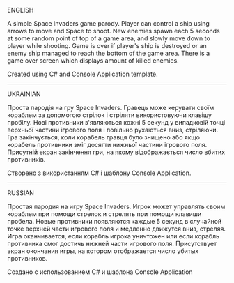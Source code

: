 ENGLISH

A simple Space Invaders game parody.
Player can control a ship using arrows to move and Space to shoot. New enemies spawn each 5 seconds at some random point of top of a game area, and slowly move down to player while shooting. Game is over if player's ship is destroyed or an enemy ship managed to reach the bottom of the game area. There is a game over screen which displays amount of killed enemies.

Created using C# and Console Application template.

-----------------------------------------------------------

UKRAINIAN

Проста пародія на гру Space Invaders.
Гравець може керувати своїм кораблем за допомогою стрілок і стріляти використовуючи клавішу пробілу. Нові противники з'являються кожні 5 секунд у випадковій точці верхньої частини ігрового поля і повільно рухаються вниз, стріляючи.
Гра закінчується, коли корабель гравця було знищено або якщо корабель противники зміг досягти нижньої частини ігрового поля. Присутній екран закінчення гри, на якому відображається число вбитих противників.

Створено з використанням C# і шаблону Console Application.

-----------------------------------------------------------

RUSSIAN

Простая пародия на игру Space Invaders.
Игрок может управлять своим кораблем при помощи стрелок и стрелять при помощи клавиши пробела. Новые противники появляются каждые 5 секунд в случайной точке верхней части игрового поля и медленно движутся вниз, стреляя. Игра оканчивается, если корабль игрока уничтожен или если корабль противника смог достичь нижней части игрового поля. Присутствует экран окончания игры, на котором отображается число убитых противников.

Создано с использованием C# и шаблона Console Application
